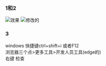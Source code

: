 ### 1和2  
![效果](https://pic.imgdb.cn/item/6710bc43d29ded1a8cfd6317.png)
![修改的](https://pic.imgdb.cn/item/6710bc53d29ded1a8cfd6e9c.png)  
### 3  
windows 快捷键ctrl+shift+i 或者F12  
浏览器三个点&gt;更多工具&gt;开发人员工具(edge的)  
右键 检查  